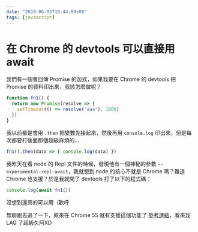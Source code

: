 ```yaml
---
date: "2019-06-05T10:44:00+08"
tags: [javascript]
---
```

# 在 Chrome 的 devtools 可以直接用 await

我們有一個會回傳 Promise 的函式，如果我要在 Chrome 的 devtools 把 Promise 的資料印出來，我該怎麼做呢？

```js
function fn1() {
  return new Promise(resolve => {
    setTimeout(() => resolve('aaa'), 1000)
  })
}
```

我以前都是會用 `.then` 把變數先接起來，然後再用 `console.log` 印出來，但是每次都要打後面那個超級麻煩的…

```js
fn1().then(data => { console.log(data) })
```

我昨天在看 node 的 Repl 文件的時候，發現他有一個神秘的參數 `--experimental-repl-await`，我就想到 node 的核心不就是 Chrome 嗎？難道 Chrome 也支援？於是我就開了 devtools 打了以下的程式碼：

```js
console.log(await fn1())
```

沒想到還真的可以用（歡呼

無聊跑去追了一下，原來在 Chrome 55 就有支援這個功能了 [參考連結](https://developers.google.com/web/fundamentals/primers/async-functions?hl=zh-tw)，看來我 LAG 了超級久阿XD
